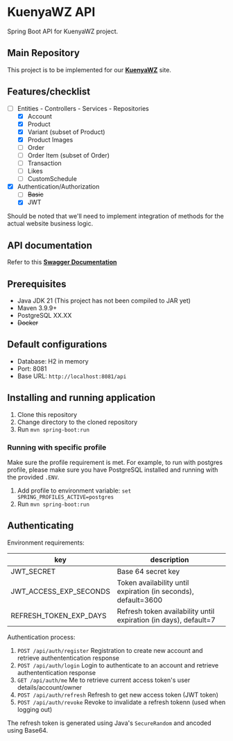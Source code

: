 # KuenyaWZ API

Spring Boot API for KuenyaWZ project.

## Main Repository

This project is to be implemented for our **[KuenyaWZ](https://github.com/vianneynara/kuenyawz)** site.

## Features/checklist

- [ ] Entities - Controllers - Services - Repositories
    - [x] Account
    - [x] Product
    - [x] Variant (subset of Product)
    - [x] Product Images
    - [ ] Order
    - [ ] Order Item (subset of Order)
    - [ ] Transaction
    - [ ] Likes
    - [ ] CustomSchedule
- [x] Authentication/Authorization
    - [ ] ~~Basic~~
    - [x] JWT

Should be noted that we'll need to implement integration of methods
for the actual website business logic.

## API documentation

Refer to this **[Swagger Documentation](https://app.swaggerhub.com/apis/Nara-ff7/kuenyawz-api/1.0.0#/)**

## Prerequisites

- Java JDK 21 (This project has not been compiled to JAR yet)
- Maven 3.9.9+
- PostgreSQL XX.XX
- ~~Docker~~

## Default configurations

- Database: H2 in memory
- Port: 8081
- Base URL: `http://localhost:8081/api`

## Installing and running application

1. Clone this repository
2. Change directory to the cloned repository
3. Run `mvn spring-boot:run`

### Running with specific profile

Make sure the profile requirement is met. For example, to run with postgres profile,
please make sure you have PostgreSQL installed and running with the provided `.ENV`.

1. Add profile to environment variable: `set SPRING_PROFILES_ACTIVE=postgres`
2. Run `mvn spring-boot:run`

## Authenticating

Environment requirements:

|key|description|
|-|-|
|JWT_SECRET|Base 64 secret key|
JWT_ACCESS_EXP_SECONDS|Token availability until expiration (in seconds), default=3600|
REFRESH_TOKEN_EXP_DAYS|Refresh token availability until expiration (in days), default=7|

Authentication process:
1. `POST /api/auth/register` Registration to create new account and retrieve authententication response
2. `POST /api/auth/login` Login to authenticate to an account and retrieve authententication response
3. `GET /api/auth/me` Me to retrieve current access token's user details/account/owner
4. `POST /api/auth/refresh` Refresh to get new access token (JWT token)
5. `POST /api/auth/revoke` Revoke to invalidate a refresh tokenn (used when logging out)

The refresh token is generated using Java's `SecureRandom` and ancoded using Base64.
